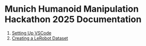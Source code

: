 # Munich Humanoid Manipulation Hackathon 2025 Documentation

1. [Setting Up VSCode](./connect_vscode.md)
2. [Creating a LeRobot Dataset](./dataset_creation.md)